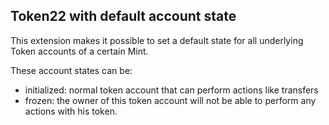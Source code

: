 ## Token22 with default account state

This extension makes it possible to set a default state for all underlying Token accounts of a certain Mint.

These account states can be:

- initialized: normal token account that can perform actions like transfers
- frozen: the owner of this token account will not be able to perform any actions with his token.
